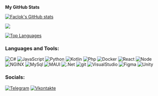 
<b>My GitHub Stats</b>

<a href="http://www.github.com/Faclok"><img src="https://github-readme-stats.vercel.app/api?username=Faclok&show_icons=true&hide=stars,&title_color=ef4444&text_color=ffffff&icon_color=ef4444&bg_color=1c1917&hide_border=false&show_icons=true" alt="Faclok's GitHub stats" /></a>

<a href="http://www.github.com/Faclok"><img src="https://github-readme-streak-stats.herokuapp.com/?user=Faclok&stroke=ffffff&background=1c1917&ring=ef4444&fire=ef4444&currStreakNum=ffffff&currStreakLabel=ef4444&sideNums=ffffff&sideLabels=ffffff&dates=ffffff&hide_border=false" /></a>

<a href="https://github.com/Faclok" align="left"><img src="https://github-readme-stats.vercel.app/api/top-langs/?username=Faclok&langs_count=3&title_color=ef4444&text_color=ffffff&icon_color=ef4444&bg_color=1c1917&hide_border=false&locale=en&custom_title=Top%20%Languages" alt="Top Languages" /></a>

### Languages and Tools:

![C#](https://img.shields.io/badge/-C%23-090909?style=for-the-badge&logo=Csharp&logoColor=8400f0)
![JavaScript](https://img.shields.io/badge/-JavaScript-090909?style=for-the-badge&logo=JavaScript)
![Python](https://img.shields.io/badge/-Python-090909?style=for-the-badge&logo=Python)
![Kotlin](https://img.shields.io/badge/-Kotlin-090909?style=for-the-badge&logo=Kotlin)
![Php](https://img.shields.io/badge/-Php-090909?style=for-the-badge&logo=Php)
![Docker](https://img.shields.io/badge/-Docker-090909?style=for-the-badge&logo=Docker)
![React](https://img.shields.io/badge/-React-090909?style=for-the-badge&logo=React)
![Node](https://img.shields.io/badge/-Node.js-090909?style=for-the-badge&logo=Node.js)
![NGINX](https://img.shields.io/badge/-NGINX-090909?style=for-the-badge&logo=NGINX&logoColor=success)
![MySql](https://img.shields.io/badge/-MySql-090909?style=for-the-badge&logo=MySql#d)
![MAUI](https://img.shields.io/badge/-MAUI-090909?style=for-the-badge&logo=MAUI)
![.Net](https://img.shields.io/badge/-.Net-090909?style=for-the-badge&logo=.Net)
![git](https://img.shields.io/badge/-git-090909?style=for-the-badge&logo=git)
![VisualStudio](https://img.shields.io/badge/-Visual%20Studio-090909?style=for-the-badge&logo=Visual%20Studio&logoColor=8400f0)
![Figma](https://img.shields.io/badge/-Figma-090909?style=for-the-badge&logo=Figma)
![Unity](https://img.shields.io/badge/-Unity-090909?style=for-the-badge&logo=Unity#d&logoColor=E5D3FF)

### Socials:

[![Telegram](https://img.shields.io/badge/-Telegram-090909?style=for-the-badge&logo=telegram&logoColor=27A0D9)](https://t.me/pofig_na_teba)
[![Vkontakte](https://img.shields.io/badge/-Vkontakte-090909?style=for-the-badge&logo=Vk&logoColor=4F7DB3)](https://vk.com/pofig_na_tebai)
